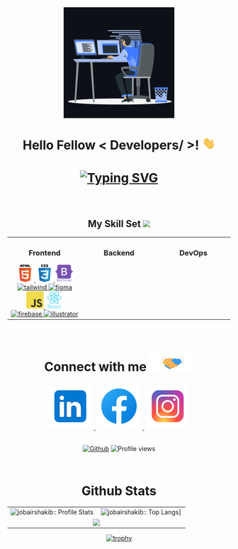 <div align="center">
<img src="https://raw.githubusercontent.com/jobairshakib/jobairshakib/main/animation_500_kxa883sd.gif" alt="jobairshakib" height="250px" width="250px" />
</div>  

<h1 align="center"> Hello Fellow < Developers/ >! <img src = "https://raw.githubusercontent.com/jobairshakib/jobairshakib/main/wave.gif" width = 30px></h1>
<h1 align="center">  
  
[![Typing SVG](https://readme-typing-svg.herokuapp.com?size=32&center=true&vCenter=true&lines=I'm+Jobair+Shakib;Web+Developer)](https://git.io/typing-svg)
  
</h1>

<!-- - 🔭 I’m currently working on   
  

- 🌱 I’m currently learning React.js  
  

- ❓ Ask me about anything related to   
  

- ⚡ Fun fact: I use tabs over spaces   -->
  
<br/>  
  
<h2 align="center">My Skill Set <img src = "https://media2.giphy.com/media/QssGEmpkyEOhBCb7e1/giphy.gif?cid=ecf05e47a0n3gi1bfqntqmob8g9aid1oyj2wr3ds3mg700bl&rid=giphy.gif" width = 32px></h2>
<table align="center"><tr><td valign="top" width="33%">



<h3 align="center">Frontend</h3>
<div align="center">  
<a href="https://www.w3.org/html/" target="_blank" rel="noreferrer"> <img src="https://raw.githubusercontent.com/devicons/devicon/master/icons/html5/html5-original-wordmark.svg" alt="html5" width="40" height="40"/> </a> 
<a href="https://www.w3schools.com/css/" target="_blank" rel="noreferrer"> <img src="https://raw.githubusercontent.com/devicons/devicon/master/icons/css3/css3-original-wordmark.svg" alt="css3" width="40" height="40"/> </a>
<a href="https://getbootstrap.com" target="_blank" rel="noreferrer"> <img src="https://raw.githubusercontent.com/devicons/devicon/master/icons/bootstrap/bootstrap-plain-wordmark.svg" alt="bootstrap" width="40" height="40"/>
<a href="https://tailwindcss.com/" target="_blank" rel="noreferrer"> <img src="https://www.vectorlogo.zone/logos/tailwindcss/tailwindcss-icon.svg" alt="tailwind" width="40" height="40"/> </a>
<a href="https://www.figma.com/" target="_blank" rel="noreferrer"> <img src="https://www.vectorlogo.zone/logos/figma/figma-icon.svg" alt="figma" width="40" height="40"/> </a>
<a href="https://developer.mozilla.org/en-US/docs/Web/JavaScript" target="_blank" rel="noreferrer"> <img src="https://raw.githubusercontent.com/devicons/devicon/master/icons/javascript/javascript-original.svg" alt="javascript" width="40" height="40"/> </a>
<a href="https://reactjs.org/" target="_blank" rel="noreferrer"> <img src="https://raw.githubusercontent.com/devicons/devicon/master/icons/react/react-original-wordmark.svg" alt="react" width="40" height="40"/> </a>
<a href="https://firebase.google.com/" target="_blank" rel="noreferrer"> <img src="https://www.vectorlogo.zone/logos/firebase/firebase-icon.svg" alt="firebase" width="40" height="40"/> </a> <a href="https://www.adobe.com/in/products/illustrator.html" target="_blank" rel="noreferrer"> <img src="https://www.vectorlogo.zone/logos/adobe_illustrator/adobe_illustrator-icon.svg" alt="illustrator" width="40" height="40"/> </a>
</div>

</td><td valign="top" width="33%">

<h3 align="center">Backend</h3> 
<div align="center">  
  
</div>

</td><td valign="top" width="33%">

<h3 align="center">DevOps</h3> 
<div align="center">  
  
</div>

</td></tr></table>  

<br/>  


<h1 align="center">Connect with me <img src='https://raw.githubusercontent.com/jobairshakib/jobairshakib/main/handshake.gif' width="100px"> </h1>
<div align="center">
<a href="https://linkedin.com/in/jobairshakib" target="_blank">
<img src=https://raw.githubusercontent.com/jobairshakib/jobairshakib/main/icons8-linkedin.svg?&style=for-the-badge&logo=linkedin&logoColor=white alt=linkedin style="margin: 5px;" />
</a>
<a href="https://www.facebook.com/jobair123" target="_blank">
<img src=https://raw.githubusercontent.com/jobairshakib/jobairshakib/main/icons8-facebook.svg?&style=for-the-badge&logo=facebook&logoColor=white alt=facebook style="margin: 5px;" />
</a>
<a href="https://instagram.com/jobair_shakib" target="_blank">
<img src=https://raw.githubusercontent.com/jobairshakib/jobairshakib/main/icons8-instagram.svg?&style=for-the-badge&logo=instagram&logoColor=white alt=instagram style="margin: 5px;" />
</a>  
</div>   

<br/>   

<div align="center">
  
[![Github](https://img.shields.io/github/followers/jobairshakib?label=Follow&style=social)](https://github.com/jobairshakib)&nbsp;![Profile views](https://gpvc.arturio.dev/jobairshakib)
  
</div>  
  
<br/>  
<!-- <div align="center"></div>
<br /> -->

<p align="center">
   <table align="center">
   <h1 align="center">Github Stats</h1>
       <tr>
       <td align="center" width="50%"><img alt="jobairshakib:: Profile Stats" src="https://github-readme-stats.vercel.app/api?username=jobairshakib&theme=blue-green&amp;show_icons=true&amp;count_private=true&amp;hide_border=true" /></td>
       <td align="center" width="50%"><img alt="jobairshakib:: Top Langs]" src="https://github-readme-stats.vercel.app/api/top-langs/?username=jobairshakib&langs_count=14&theme=blue-green&layout=compact&hide=html&hide_border=true"> </td>
     </tr>
     <tr>
        <td colspan="2" align="center"><img  align="center" src="https://github-readme-streak-stats.herokuapp.com?user=jobairshakib&theme=blue-green&hide_border=true"></td>
     </tr>
   </table>
</p>
<div align="center">
  
[![trophy](https://github-profile-trophy.vercel.app/?username=jobairshakib&theme=onedark)](https://github.com/ryo-ma/github-profile-trophy)

  </div>

